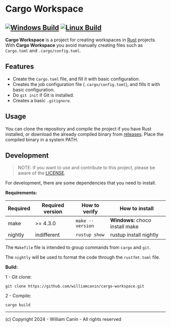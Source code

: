 # Cargo Workspace

[![Windows Build](https://github.com/williamcanin/cargo-workspace/actions/workflows/windows.yml/badge.svg)](https://github.com/williamcanin/cargo-workspace/actions/workflows/windows.yml)
[![Linux Build](https://github.com/williamcanin/cargo-workspace/actions/workflows/linux.yml/badge.svg)](https://github.com/williamcanin/cargo-workspace/actions/workflows/linux.yml)
------------

**Cargo Workspace** is a project for creating workspaces in [Rust](https://www.rust-lang.org/) projects.
With **Cargo Workspace** you avoid manually creating files such as `Cargo.toml` and `.cargo/config.toml`.

## Features

* Create the `Cargo.toml` file, and fill it with basic configuration.
* Creates the job configuration file (`.cargo/config.toml`), and fills it with basic configuration.
* Do `git init` if Git is installed.
* Creates a basic `.gitignore`.

## Usage

You can clone the repository and compile the project if you have Rust installed, or download the already compiled binary from [releases](https://github.com/williamcanin/cargo-workspace/releases).
Place the compiled binary in a system PATH.

## Development

> NOTE: If you want to use and contribute to this project, please be aware of the [LICENSE](https://github.com/williamcanin/cargo-workspace/blob/main/LICENSE).

For development, there are some dependencies that you need to install.

**Requirements:**

| Required        | Required version    |   How to verify     | How to install                   |
| --------------- | ------------------- | ------------------- | -------------------------------- |
| make            |   >= 4.3.0          | `make --version`    | **Windows:** choco install make  |
| nightly         |  indifferent        | `rustup show`       | rustup install nightly           |

The `Makefile` file is intended to group commands from `cargo` and `git`.

The `nightly` will be used to format the code through the `rustfmt.toml` file.

**Build:**

1 - Git clone:

```
git clone https://github.com/williamcanin/cargo-workspace.git
```

2 - Compile:

```
cargo build
```

------
(c) Copyright 2024 - William Canin - All rights reserved
